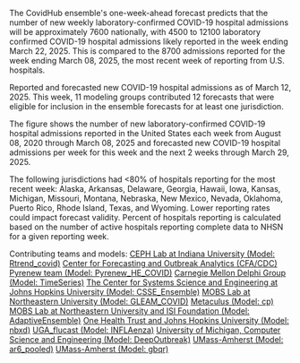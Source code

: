 The CovidHub ensemble's one-week-ahead forecast predicts that the number of new weekly laboratory-confirmed COVID-19 hospital admissions will be approximately 7600 nationally, with 4500 to 12100 laboratory confirmed COVID-19 hospital admissions likely reported in the week ending March 22, 2025. This is compared to the 8700 admissions reported for the week ending March 08, 2025, the most recent week of reporting from U.S. hospitals.

Reported and forecasted new COVID-19 hospital admissions as of March 12, 2025. This week, 11 modeling groups contributed 12 forecasts that were eligible for inclusion in the ensemble forecasts for at least one jurisdiction.

The figure shows the number of new laboratory-confirmed COVID-19 hospital admissions reported in the United States each week from August 08, 2020 through March 08, 2025 and forecasted new COVID-19 hospital admissions per week for this week and the next 2 weeks through March 29, 2025.

The following jurisdictions had <80% of hospitals reporting for the most recent week: Alaska, Arkansas, Delaware, Georgia, Hawaii, Iowa, Kansas, Michigan, Missouri, Montana, Nebraska, New Mexico, Nevada, Oklahoma, Puerto Rico, Rhode Island, Texas, and Wyoming. Lower reporting rates could impact forecast validity. Percent of hospitals reporting is calculated based on the number of active hospitals reporting complete data to NHSN for a given reporting week.

Contributing teams and models:
[CEPH Lab at Indiana University (Model: Rtrend_covid)](https://publichealth.indiana.edu/research/faculty-directory/profile.html?user=majelli)
[Center for Forecasting and Outbreak Analytics (CFA/CDC) Pyrenew team (Model: Pyrenew_HE_COVID)](https://github.com/cdcgov/pyrenew-hew)
[Carnegie Mellon Delphi Group (Model: TimeSeries)](https://github.com/cmu-delphi/exploration-tooling/)
[The Center for Systems Science and Engineering at Johns Hopkins University (Model: CSSE_Ensemble)](NA)
[MOBS Lab at Northeastern University (Model: GLEAM_COVID)](https://www.mobs-lab.org/)
[Metaculus (Model: cp)](https://www.metaculus.com/questions/30049/us-covid-hospitalization-forecasts-2024-25/)
[MOBS Lab at Northeastern University and ISI Foundation (Model: AdaptiveEnsemble)](https://www.isi.it/)
[One Health Trust and Johns Hopkins University (Model: nbxd)](https://github.com/CDDEP-DC/nbeats-xd)
[UGA_flucast (Model: INFLAenza)](https://thefoxlab.wordpress.com/)
[University of Michigan, Computer Science and Engineering (Model: DeepOutbreak)](https://alrodri.engin.umich.edu/)
[UMass-Amherst (Model: ar6_pooled)](https://github.com/reichlab/idmodels)
[UMass-Amherst (Model: gbqr)](https://github.com/reichlab/idmodels)
